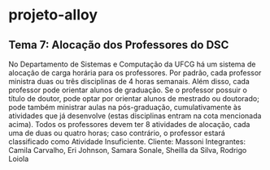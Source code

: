 # projeto-alloy

## Tema 7: Alocação dos Professores do DSC

No Departamento de Sistemas e Computação da UFCG há um sistema de alocação de carga horária para os professores. Por padrão, cada professor ministra duas ou três disciplinas de 4 horas semanais. Além disso, cada professor pode orientar alunos de graduação. Se o professor possuir o título de doutor, pode optar por orientar alunos de mestrado ou doutorado; pode também ministrar aulas na pós-graduação, cumulativamente às atividades que já desenvolve (estas disciplinas entram na cota mencionada acima). Todos os professores devem ter 8 atividades de alocação, cada uma de duas ou quatro horas; caso contrário, o professor estará classificado como Atividade Insuficiente.
Cliente: Massoni
Integrantes: Camila Carvalho, Eri Johnson, Samara Sonale, Sheilla da Silva, Rodrigo Loiola
